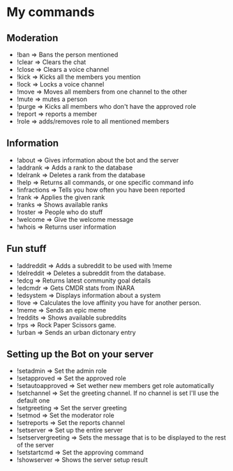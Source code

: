 # My commands

## Moderation

- !ban => Bans the person mentioned
- !clear => Clears the chat
- !close => Clears a voice channel
- !kick => Kicks all the members you mention
- !lock => Locks a voice channel
- !move => Moves all members from one channel to the other
- !mute => mutes a person
- !purge => Kicks all members who don't have the approved role
- !report => reports a member
- !role => adds/removes role to all mentioned members

## Information

- !about => Gives information about the bot and the server
- !addrank => Adds a rank to the database
- !delrank => Deletes a rank from the database
- !help => Returns all commands, or one specific command info
- !infractions => Tells you how often you have been reported
- !rank => Applies the given rank
- !ranks => Shows available ranks
- !roster => People who do stuff
- !welcome => Give the welcome message
- !whois => Returns user information

## Fun stuff

- !addreddit => Adds a subreddit to be used with !meme
- !delreddit => Deletes a subreddit from the database.
- !edcg => Returns latest community goal details
- !edcmdr => Gets CMDR stats from INARA
- !edsystem => Displays information about a system
- !love => Calculates the love affinity you have for another person.
- !meme => Sends an epic meme
- !reddits => Shows available subreddits
- !rps => Rock Paper Scissors game.
- !urban => Sends an urban dictonary entry

## Setting up the Bot on your server

- !setadmin => Set the admin role
- !setapproved => Set the approved role
- !setautoapproved => Set wether new members get role automatically
- !setchannel => Set the greeting channel. If no channel is set I'll use the default one
- !setgreeting => Set the server greeting
- !setmod => Set the moderator role
- !setreports => Set the reports channel
- !setserver => Set up the entire server
- !setservergreeting => Sets the message that is to be displayed to the rest of the server
- !setstartcmd => Set the approving command
- !showserver => Shows the server setup result